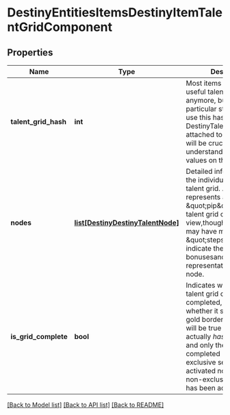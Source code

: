 # DestinyEntitiesItemsDestinyItemTalentGridComponent

## Properties
Name | Type | Description | Notes
------------ | ------------- | ------------- | -------------
**talent_grid_hash** | **int** | Most items don&#39;t have useful talent grids anymore, but Builds in particular still do.  You can use this hash to lookup the DestinyTalentGridDefinition attached to this item,which will be crucial for understanding the node values on the item. | [optional] 
**nodes** | [**list[DestinyDestinyTalentNode]**](DestinyDestinyTalentNode.md) | Detailed information about the individual nodes in the talent grid.  A node represents a single visual \&quot;pip\&quot; in the talent grid or Build detail view,though each node may have multiple \&quot;steps\&quot; which indicate the actual bonusesand visual representation of that node. | [optional] 
**is_grid_complete** | **bool** | Indicates whether the talent grid on this item is completed, and thus whether it should have a gold border around it.  Only will be true if the item actually *has* a talent grid, and only then if it is completed (i.e. every exclusive sethas an activated node, and every non-exclusive set node has been activated) | [optional] 

[[Back to Model list]](../README.md#documentation-for-models) [[Back to API list]](../README.md#documentation-for-api-endpoints) [[Back to README]](../README.md)


